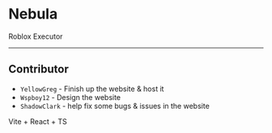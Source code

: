 # Nebula
Roblox Executor

---
## Contributor
- `YellowGreg` - Finish up the website & host it
- `Wspboy12` - Design the website
- `ShadowClark` - help fix some bugs & issues in the website

Vite + React + TS
